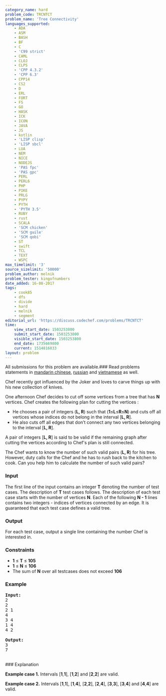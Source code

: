 ```yaml
---
category_name: hard
problem_code: TRCNTCT
problem_name: 'Tree Connectivity'
languages_supported:
    - ADA
    - ASM
    - BASH
    - BF
    - C
    - 'C99 strict'
    - CAML
    - CLOJ
    - CLPS
    - 'CPP 4.3.2'
    - 'CPP 6.3'
    - CPP14
    - CS2
    - D
    - ERL
    - FORT
    - FS
    - GO
    - HASK
    - ICK
    - ICON
    - JAVA
    - JS
    - kotlin
    - 'LISP clisp'
    - 'LISP sbcl'
    - LUA
    - NEM
    - NICE
    - NODEJS
    - 'PAS fpc'
    - 'PAS gpc'
    - PERL
    - PERL6
    - PHP
    - PIKE
    - PRLG
    - PYPY
    - PYTH
    - 'PYTH 3.5'
    - RUBY
    - rust
    - SCALA
    - 'SCM chicken'
    - 'SCM guile'
    - 'SCM qobi'
    - ST
    - swift
    - TCL
    - TEXT
    - WSPC
max_timelimit: '3'
source_sizelimit: '50000'
problem_author: melnik
problem_tester: kingofnumbers
date_added: 16-08-2017
tags:
    - cook85
    - dfs
    - divide
    - hard
    - melnik
    - segment
editorial_url: 'https://discuss.codechef.com/problems/TRCNTCT'
time:
    view_start_date: 1503253800
    submit_start_date: 1503253800
    visible_start_date: 1503253800
    end_date: 1735669800
    current: 1514816033
layout: problem
---
```

All submissions for this problem are available.### Read problems statements in [mandarin chinese](http://www.codechef.com/download/translated/COOK85/mandarin/TRCNTCT.pdf), [russian](http://www.codechef.com/download/translated/COOK85/russian/TRCNTCT.pdf) and [vietnamese](http://www.codechef.com/download/translated/COOK85/vietnamese/TRCNTCT.pdf) as well.

Chef recently got influenced by the Joker and loves to carve things up with his new collection of knives.

One afternoon Chef decides to cut off some vertices from a tree that has **N**  vertices. Chef creates the following plan for cutting the vertices :

- He chooses a pair of integers (**L, R**) such that (**1**≤**L**≤**R**≤**N**) and cuts off all vertices whose indices do not belong in the interval \[**L, R**\].
- He also cuts off all edges that don’t connect any two vertices belonging to the interval \[**L, R**\].

A pair of integers \[**L, R**\] is said to be valid if the remaining graph after cutting the vertices according to Chef's plan is still connected.

The Chef wants to know the number of such valid pairs (**L, R**) for his tree. However, duty calls for the Chef and he has to rush back to the kitchen to cook. Can you help him to calculate the number of such valid pairs?

### Input

The first line of the input contains an integer **T** denoting the number of test cases. The description of **T** test cases follows. The description of each test case starts with the number of vertices **N**. Each of the following **N - 1** lines contains two integers - indices of vertices connected by an edge. It is guaranteed that each test case defines a valid tree.

### Output

For each test case, output a single line containing the number Chef is interested in.

### Constraints

- **1** ≤ **T** ≤ **105**
- **1** ≤ **N** ≤ **106**
- The sum of **N** over all testcases does not exceed **106**

### Example

<pre><b>Input:</b>
2
2
2 1
4
3 4
1 4
4 2

<b>Output:</b>
3
7

</pre>### Explanation

**Example case 1.** Intervals \[**1**,**1**\], \[**1**,**2**\] and \[**2**,**2**\] are valid.

**Example case 2.** Intervals \[**1**,**1**\], \[**1**,**4**\], \[**2**,**2**\], \[**2**,**4**\], \[**3**,**3**\], \[**3**,**4**\] and \[**4**,**4**\] are valid.
